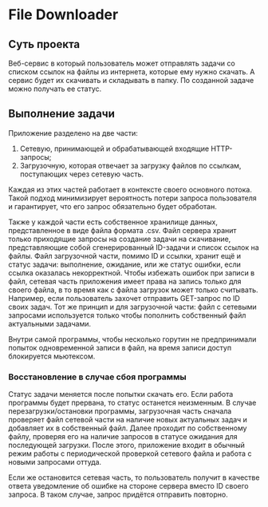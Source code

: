 # File Downloader

## Суть проекта
Веб-сервис в который пользователь может отправлять задачи со списком ссылок на файлы из интернета, которые ему нужно скачать. А сервис будет их скачивать и складывать в папку. По созданной задаче можно получать ее статус.

## Выполнение задачи
Приложение разделено на две части:
1. Сетевую, принимающей и обрабатывающей входящие HTTP-запросы;
2. Загрузочную, которая отвечает за загрузку файлов по ссылкам, поступающих через сетевую часть.

Каждая из этих частей работает в контексте своего основного потока. Такой подход минимизирует вероятность потери запроса пользователя и гарантирует, что его запрос обязательно будет обработан.

Также у каждой части есть собственное хранилище данных, представленное в виде файла формата .csv. Файл сервера хранит только приходящие запросы на создание задачи на скачивание, представляющие собой сгенерированный ID-задачи и список ссылок на файлы.
Файл загрузочной части, помимо ID и cсылки, хранит ещё и статус задачи: выполнение, ожидание, или же статус ошибки, если ссылка оказалась некорректной.
Чтобы избежать ошибок при записи в файл, сетевая часть приложения имеет права на запись только для своего файла, в то время как с файла загрузок может только считывать. Например, если пользователь захочет отправить GET-запрос по ID своих задач. 
Тот же принцип и для загрузочной части: файл с сетевыми запросами используется только чтобы пополнить собственный файл актуальными задачами. 

Внутри самой программы, чтобы несколько горутин не предпринимали попыток одновременной записи в файл, на время записи доступ блокируется мьютексом.

### Восстановление в случае сбоя программы
Статус задачи меняется после попытки скачать его. Если работа программы будет прервана, то статус останется неизменным. 
В случае перезагрузки/остановки программы, загрузочная часть сначала проверяет файл сетевой части на наличие новых актуальных задач и добавляет их в собственный файл.
Далее проходит по собственному файлу, проверяя его на наличие запросов в статусе ожидания для последующей загрузки. После этого, приложение входит в обычный режим работы с периодической проверкой сетевого файла и работа с новыми запросами оттуда.

Если же остановится сетевая часть, то пользователь получит в качестве ответа уведомление об ошибке на стороне сервера вместо ID своего запроса. В таком случае, запрос придётся отправить повторно.

